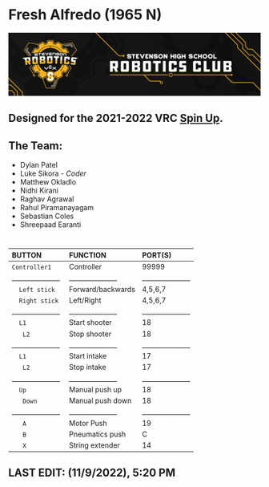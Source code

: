 # Fresh Alfredo (1965 N)
![](./media/Stevenson_vex_logo.png "Stevenson Robotics 2021-2022")
## Designed for the 2021-2022 VRC [Spin Up](https://www.vexrobotics.com/v5/competition/vrc-current-game).

## **The Team:**
- Dylan Patel
- Luke Sikora - *Coder*
- Matthew Okladlo
- Nidhi Kirani
- Raghav Agrawal
- Rahul Piramanayagam
- Sebastian Coles
- Shreepaad Earanti
  
#
|BUTTON            | FUNCTION       | PORT(S)  |
|:---------------|:-----------|:---------|
|`Controller1   `| Controller |   99999  |
|_______________| _______________ | _______________|
|`   Left stick `| Forward/backwards      |  4,5,6,7 |
|`   Right stick `| Left/Right      |  4,5,6,7 |
|_______________| _______________ | _______________|
|`   L1    `| Start shooter      |     18   |
| `    L2   `| Stop shooter      |     18   |
|_______________| _______________ | _______________|
|`   L1    `| Start intake      |     17   |
| `    L2   `| Stop intake      |     17   |
|_______________| _______________ | _______________|
|`   Up    `| Manual push up      |     18   |
| `    Down   `| Manual push down     |     18   |
|_______________| _______________ | _______________|
| `    A   `| Motor Push      |     19   |
| `    B   `| Pneumatics push     |     C   |
| `    X   `| String extender      |     14   |


## LAST EDIT: (11/9/2022), 5:20 PM